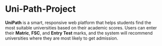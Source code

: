 # Uni-Path-Project
**UniPath** is a smart, responsive web platform that helps students find the most suitable universities based on their academic scores. Users can enter their **Matric**, **FSC**, and **Entry Test** marks, and the system will recommend universities where they are most likely to get admission.
